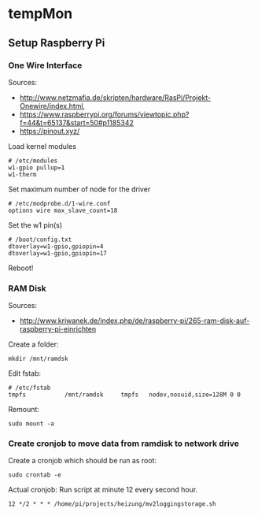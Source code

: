 # tempMon

## Setup Raspberry Pi
### One Wire Interface
Sources: 
* http://www.netzmafia.de/skripten/hardware/RasPi/Projekt-Onewire/index.html, 
* https://www.raspberrypi.org/forums/viewtopic.php?f=44&t=65137&start=50#p1185342
* https://pinout.xyz/

Load kernel modules
```
# /etc/modules
w1-gpio pullup=1
w1-therm
```

Set maximum number of node for the driver
```
# /etc/modprobe.d/1-wire.conf 
options wire max_slave_count=18
```

Set the w1 pin(s)
```
# /boot/config.txt
dtoverlay=w1-gpio,gpiopin=4
dtoverlay=w1-gpio,gpiopin=17
```

Reboot!

### RAM Disk
Sources:
* http://www.kriwanek.de/index.php/de/raspberry-pi/265-ram-disk-auf-raspberry-pi-einrichten

Create a folder:
```
mkdir /mnt/ramdsk
```

Edit fstab:
```
# /etc/fstab
tmpfs           /mnt/ramdsk     tmpfs   nodev,nosuid,size=128M 0 0
```

Remount:
```
sudo mount -a
```

### Create cronjob to move data from ramdisk to network drive
Create a cronjob which should be run as root:
```
sudo crontab -e
```

Actual cronjob: Run script at minute 12 every second hour.
```
12 */2 * * * /home/pi/projects/heizung/mv2loggingstorage.sh
```
